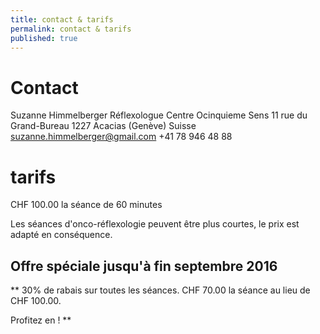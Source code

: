 ```yaml
---
title: contact & tarifs
permalink: contact & tarifs
published: true
---
```


# Contact

Suzanne Himmelberger
Réflexologue
Centre Ocinquieme Sens
11 rue du Grand-Bureau
1227 Acacias (Genève)
Suisse
[suzanne.himmelberger@gmail.com](mailto:suzanne.himmelberger@gmail.com)
<i class="fa fa-mobile"></i> +41 78 946 48 88

# tarifs

CHF 100.00 la séance de 60 minutes

Les séances d'onco-réflexologie peuvent être plus courtes, le prix est adapté en conséquence.

## Offre spéciale jusqu'à fin septembre 2016

** 30% de rabais sur toutes les séances. CHF 70.00 la séance au lieu de CHF 100.00.

Profitez en ! **  
